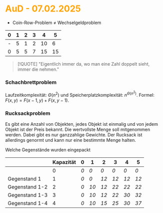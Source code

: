# <font color = "orange">AuD - 07.02.2025</font>
- Coin-Row-Problem $\neq$  Wechselgeldproblem

| 0   | 1   | 2   | 3   | 4   | 5   |
| --- | --- | --- | --- | --- | --- |
| -   | 5   | 1   | 2   | 10  | 6   |
| 0   | 5   | 5   | 7   | 15  | 15  |
>[!QUOTE] "Eigentlich immer da, wo man eine Zahl doppelt sieht, immer die nehmen."

### Schachbrettproblem
Laufzeitkomplexität: $\Theta(n^2)$ und Speicherplatzkomplexität: $n^{\Theta(n^2)}$.
Formel: $F(x,y) = F(x-1,y)+F(x,y-1)$.

### Rucksackproblem
Es gibt eine Anzahl von Objekten, jedes Objekt ist einmalig und von jedem Objekt ist der Preis bekannt. Die wertvollste Menge soll mitgenommen werden. Dabei gibt es nur ganzzahlige Gewichte.
Der Rucksack ist allerdings genormt und kann nur eine bestimmte Menge halten.

Welche Gegenstände wurden eingepackt

|                | Kapazität | 0   | 1    | 2    | 3    | 4    | 5    |
| -------------- | --------- | --- | ---- | ---- | ---- | ---- | ---- |
|                | 0         | *0* | *0*  | *0*  | *0*  | *0*  | *0*  |
| Gegenstand 1   | 1         | *0* | *0*  | *12* | *12* | *12* | *12* |
| Gegenstand 1-2 | 2         | *0* | *10* | *12* | *22* | *22* | *22* |
| Gegenstand 1-3 | 3         | *0* | *10* | *12* | *22* | *30* | *32* |
| Gegenstand 1-4 | 4         | *0* | *10* | *15* | *25* | *30* | *37* |


